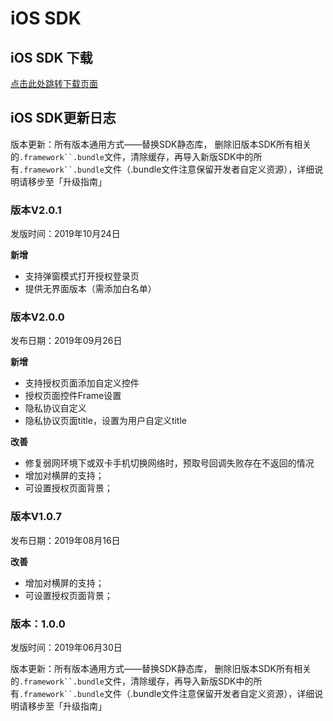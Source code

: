 # iOS SDK

## iOS SDK 下载

[点击此处跳转下载页面](https://github.com/WFC-LinkedME/LinkAccount)

## iOS SDK更新日志

版本更新：所有版本通用方式——替换SDK静态库， 删除旧版本SDK所有相关的```.framework``.bundle```文件，清除缓存，再导入新版SDK中的所有```.framework``.bundle```文件（.bundle文件注意保留开发者自定义资源），详细说明请移步至「升级指南」

### 版本V2.0.1

发版时间：2019年10月24日

**新增**

* 支持弹窗模式打开授权登录页
* 提供无界面版本（需添加白名单）

### 版本V2.0.0

发布日期：2019年09月26日

**新增**

* 支持授权页面添加自定义控件
* 授权页面控件Frame设置
* 隐私协议自定义
* 隐私协议页面title，设置为用户自定义title

**改善**

* 修复弱网环境下或双卡手机切换网络时，预取号回调失败存在不返回的情况
* 增加对横屏的支持；
* 可设置授权页面背景；

### 版本V1.0.7

发布日期：2019年08月16日

**改善**

* 增加对横屏的支持；
* 可设置授权页面背景；

### 版本：1.0.0

发版时间：2019年06月30日

版本更新：所有版本通用方式——替换SDK静态库， 删除旧版本SDK所有相关的```.framework``.bundle```文件，清除缓存，再导入新版SDK中的所有```.framework``.bundle```文件（.bundle文件注意保留开发者自定义资源），详细说明请移步至「升级指南」

